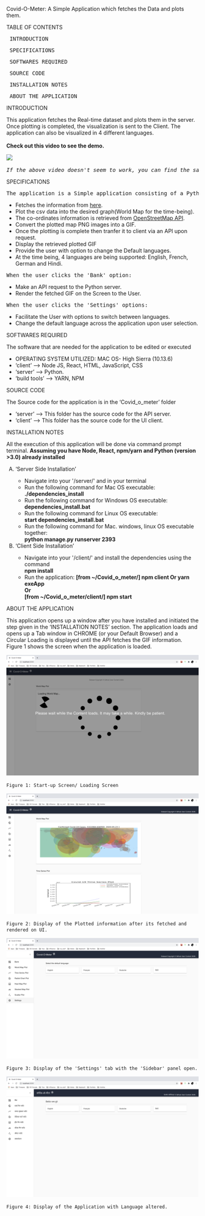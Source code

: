Covid-O-Meter: A Simple Application which fetches the Data and plots them.

TABLE OF CONTENTS

 <pre> INTRODUCTION </pre>
<pre> SPECIFICATIONS </pre>
<pre> SOFTWARES REQUIRED </pre>
<pre> SOURCE CODE </pre>
<pre> INSTALLATION NOTES </pre>
<pre> ABOUT THE APPLICATION </pre>

INTRODUCTION

 This application fetches the Real-time dataset and plots them in the server. Once plotting is completed, the visualization is sent to the Client. The application can also be visualized in 4 different languages.
<br><br>
<b>Check out this video to see the demo.</b>

[![](http://img.youtube.com/vi/mQy0MgFCfBw/0.jpg)](https://www.youtube.com/watch?v=mQy0MgFCfBw)

<pre><i>If the above video doesn't seem to work, you can find the same clip of Demo at (~/readme_figs/DemoVideos/CovidOMeterDemo.mp4) location.</i></pre>

SPECIFICATIONS

 <pre>The application is a Simple application consisting of a Python server and a React client:</pre>
<ul>
<li> Fetches the information from <a href='https://github.com/datasets/covid-19/blob/master/data/countries-aggregated.csv'>here</a>.</li>
<li> Plot the csv data into the desired graph(World Map for the time-being).</li>
<li> The co-ordinates information is retrieved from <a href='http://nominatim.openstreetmap.org/'>OpenStreetMap API</a>. </li>
<li> Convert the plotted map PNG images into a GIF. </li>
<li> Once the plotting is complete then tranfer it to client via an API upon request.</li>
<li> Display the retrieved plotted GIF</li>
<li> Provide the user with option to change the Default languages.</li>
<li> At the time being, 4 languages are being supported: English, French, German and Hindi.</li>
</ul>
<pre>When the user clicks the 'Bank' option:</pre>
<ul>
<li> Make an API request to the Python server.</li>
<li> Render the fetched GIF on the Screen to the User.</li>
</ul>
<pre>When the user clicks the 'Settings' options:</pre>
<ul>
<li> Facilitate the User with options to switch between languages. </li>
<li> Change the default language across the application upon user selection.</li>
</ul>

SOFTWARES REQUIRED

 The software that are needed for the application to be edited or executed

<ul>
<li> OPERATING SYSTEM UTILIZED: MAC OS- High Sierra (10.13.6) </li>
<li> ‘client’ --> Node JS, React, HTML, JavaScript, CSS</li>
<li> ‘server’ --> Python.</li>
<li> ‘build tools’ --> YARN, NPM</li>
</ul>

SOURCE CODE

 The Source code for the application is in the ‘Covid_o_meter’ folder

<ul>
<li> ‘server’ --> This folder has the source code for the API server.</li>
<li> ‘client’ --> This folder has the source code for the UI client.</li>
</ul>

INSTALLATION NOTES

 All the execution of this application will be done via command prompt terminal. <b>Assuming you have Node, React, npm/yarn and Python (version >3.0) already installed</b>

<ol type="A">
<li> ‘Server Side Installation’ </li>
	<ul>
		<li> Navigate into your '/server/' and in your terminal </li>
		<li> Run the following command for Mac OS executable: <br><b>./dependencies_install</b></li>
		<li> Run the following command for Windows OS executable: <br><b>dependencies_install.bat</b></li>
		<li> Run the following command for Linux OS executable: <br><b>start dependencies_install.bat</b></li>
		<li> Run the following command for Mac. windows, linux OS executable together: <br><b>python manage.py runserver 2393</b></li>
	</ul>
<li> ‘Client Side Installation’ </li>
	<ul>
		<li> Navigate into your '/client/' and install the dependencies using the command <br><b>npm install</b> <br></li>
		<li> Run the application: <b>[from ~/Covid_o_meter/] npm client Or yarn exeApp <br> Or <br> [from ~/Covid_o_meter/client/] npm start </b></li>
	</ul>
	</ol>

ABOUT THE APPLICATION

 This application opens up a window after you have installed and initiated the step given in the ‘INSTALLATION NOTES’ section.
The application loads and opens up a Tab window in CHROME (or your Default Browser) and a Circular Loading is displayed until the API fetches the GIF information. Figure 1 shows the screen when the application is loaded.

![](readme_figs/fig1.png)

    Figure 1: Start-up Screen/ Loading Screen

![](readme_figs/fig2.png)

    Figure 2: Display of the Plotted information after its fetched and rendered on UI.

![](readme_figs/fig3.png)

    Figure 3: Display of the 'Settings' tab with the 'Sidebar' panel open.

![](readme_figs/fig4.png)

    Figure 4: Display of the Application with Language altered.
